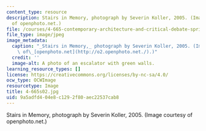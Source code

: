 ```yaml
---
content_type: resource
description: Stairs in Memory, photograph by Severin Koller, 2005. (Image courtesy
  of openphoto.net.)
file: /courses/4-665-contemporary-architecture-and-critical-debate-spring-2002/9a5adfd404e8c1292f80aec22537cab8_4-665s02.jpg
file_type: image/jpeg
image_metadata:
  caption: "_Stairs in Memory,_ photograph by Severin Koller, 2005. (Image courtesy\
    \ of\_[openphoto.net](http://o2.openphoto.net./).)"
  credit: ''
  image-alt: A photo of an escalator with green walls.
learning_resource_types: []
license: https://creativecommons.org/licenses/by-nc-sa/4.0/
ocw_type: OCWImage
resourcetype: Image
title: 4-665s02.jpg
uid: 9a5adfd4-04e8-c129-2f80-aec22537cab8
---
```

Stairs in Memory, photograph by Severin Koller, 2005. (Image courtesy of openphoto.net.)